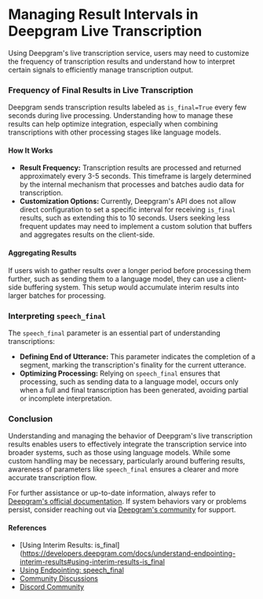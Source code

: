# Managing Result Intervals in Deepgram Live Transcription

Using Deepgram's live transcription service, users may need to customize the frequency of transcription results and understand how to interpret certain signals to efficiently manage transcription output.

### Frequency of Final Results in Live Transcription

Deepgram sends transcription results labeled as `is_final=True` every few seconds during live processing. Understanding how to manage these results can help optimize integration, especially when combining transcriptions with other processing stages like language models.

#### How It Works

- **Result Frequency:** Transcription results are processed and returned approximately every 3-5 seconds. This timeframe is largely determined by the internal mechanism that processes and batches audio data for transcription.
- **Customization Options:** Currently, Deepgram's API does not allow direct configuration to set a specific interval for receiving `is_final` results, such as extending this to 10 seconds. Users seeking less frequent updates may need to implement a custom solution that buffers and aggregates results on the client-side.

#### Aggregating Results

If users wish to gather results over a longer period before processing them further, such as sending them to a language model, they can use a client-side buffering system. This setup would accumulate interim results into larger batches for processing.

### Interpreting `speech_final`

The `speech_final` parameter is an essential part of understanding transcriptions:

- **Defining End of Utterance:** This parameter indicates the completion of a segment, marking the transcription's finality for the current utterance.
- **Optimizing Processing:** Relying on `speech_final` ensures that processing, such as sending data to a language model, occurs only when a full and final transcription has been generated, avoiding partial or incomplete interpretation.

### Conclusion

Understanding and managing the behavior of Deepgram's live transcription results enables users to effectively integrate the transcription service into broader systems, such as those using language models. While some custom handling may be necessary, particularly around buffering results, awareness of parameters like `speech_final` ensures a clearer and more accurate transcription flow.

For further assistance or up-to-date information, always refer to [Deepgram's official documentation](https://developers.deepgram.com/docs/streaming). If system behaviors vary or problems persist, consider reaching out via [Deepgram's community](https://discord.gg/deepgram) for support.

#### References
- [Using Interim Results: is_final](https://developers.deepgram.com/docs/understand-endpointing-interim-results#using-interim-results-is_final
- [Using Endpointing: speech_final](https://developers.deepgram.com/docs/understand-endpointing-interim-results#using-endpointing-speech_final)
- [Community Discussions](https://github.com/orgs/deepgram/discussions/1156)
- [Discord Community](https://discord.gg/deepgram)
